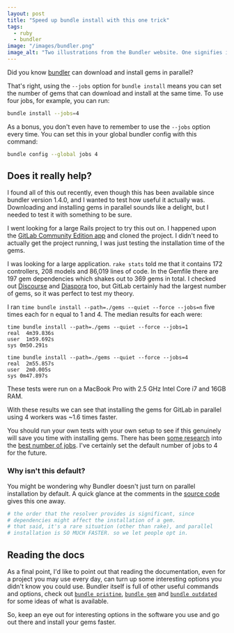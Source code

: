 ```yaml
---
layout: post
title: "Speed up bundle install with this one trick"
tags:
  - ruby
  - bundler
image: "/images/bundler.png"
image_alt: "Two illustrations from the Bundler website. One signifies installing a Ruby gem and the other Bundler itself."
---
```


Did you know [bundler](https://bundler.io) can download and install gems in parallel?

That's right, using the `--jobs` option for `bundle install` means you can set the number of gems that can download and install at the same time. To use four jobs, for example, you can run:

```bash
bundle install --jobs=4
```

As a bonus, you don't even have to remember to use the `--jobs` option every time. You can set this in your global bundler config with this command:

```bash
bundle config --global jobs 4
```

## Does it really help?

I found all of this out recently, even though this has been available since bundler version 1.4.0, and I wanted to test how useful it actually was. Downloading and installing gems in parallel sounds like a delight, but I needed to test it with something to be sure.

I went looking for a large Rails project to try this out on. I happened upon the [GitLab Community Edition app](https://gitlab.com/gitlab-org/gitlab-ce/) and cloned the project. I didn't need to actually get the project running, I was just testing the installation time of the gems.

I was looking for a large application. `rake stats` told me that it contains 172 controllers, 208 models and 86,019 lines of code. In the Gemfile there are 197 gem dependencies which shakes out to 369 gems in total. I checked out [Discourse](https://github.com/discourse/discourse) and [Diaspora](https://github.com/diaspora/diaspora) too, but GitLab certainly had the largest number of gems, so it was perfect to test my theory.

I ran `time bundle install --path=./gems --quiet --force --jobs=n` five times each for n equal to 1 and 4. The median results for each were:

```
time bundle install --path=./gems --quiet --force --jobs=1
real  4m39.836s
user  1m59.692s
sys 0m50.291s
```

```
time bundle install --path=./gems --quiet --force --jobs=4
real  2m55.857s
user  2m0.005s
sys 0m47.897s
```

These tests were run on a MacBook Pro with 2.5 GHz Intel Core i7 and 16GB RAM.

With these results we can see that installing the gems for GitLab in parallel using 4 workers was ~1.6 times faster.

You should run your own tests with your own setup to see if this genuinely will save you time with installing gems. There has been [some research](http://archlever.blogspot.co.uk/2013/09/lies-damned-lies-and-truths-backed-by.html) into the [best number of jobs](http://blog.mroth.info/blog/2014/10/02/rubygems-bundler-they-took-our-jobs/). I've certainly set the default number of jobs to 4 for the future.

### Why isn't this default?

You might be wondering why Bundler doesn't just turn on parallel installation by default. A quick glance at the comments in the [source code](https://github.com/bundler/bundler/blob/7f1411cdb3279c25e8e8f2a8e3c1f8acf3dbe8f2/lib/bundler/installer.rb#L160-L163) gives this one away.

```ruby
# the order that the resolver provides is significant, since
# dependencies might affect the installation of a gem.
# that said, it's a rare situation (other than rake), and parallel
# installation is SO MUCH FASTER. so we let people opt in.
```

## Reading the docs

As a final point, I'd like to point out that reading the documentation, even for a project you may use every day, can turn up some interesting options you didn't know you could use. Bundler itself is full of other useful commands and options, check out [`bundle pristine`](https://bundler.io/v1.15/man/bundle-pristine.1.html), [`bundle gem`](https://bundler.io/v1.15/man/bundle-gem.1.html) and [`bundle outdated`](https://bundler.io/v1.15/man/bundle-outdated.1.html) for some ideas of what is available.

So, keep an eye out for interesting options in the software you use and go out there and install your gems faster.
